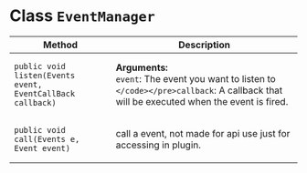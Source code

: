 # Class `EventManager`

| Method | Description
| --- | ---
| <pre><code class="hljs language-java">public void listen(Events event, EventCallBack callback)</code></pre> | **Arguments:** <br> `event`: The event you want to listen to<br>`</code></pre>callback`: A callback that will be executed when the event is fired.
| <pre><code class="hljs language-java">public void call(Events e, Event event)</code></pre> | call a event, not made for api use just for accessing in plugin.